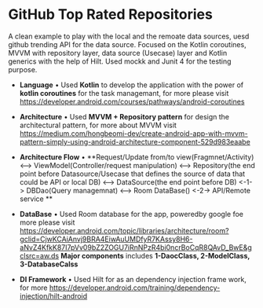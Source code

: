# GitHub Top Rated Repositories

A clean example to play with the local and the remoate data sources, uesd github trending API for the data source. Focused on the Kotlin coroutines, MVVM with repository layer, data source (Usecase) layer and Kotlin generics with the help of Hilt. Used mockk and Junit 4 for the testing purpose.


- **Language**
    • Used **Kotlin** to develop the application with the power of **kotlin coroutines** for the task managemant, for more please visit https://developer.android.com/courses/pathways/android-coroutines
    
 - **Architecture**
    • Used **MVVM + Repository pattern** for design the architectural pattern, for more about MVVM visit https://medium.com/hongbeomi-dev/create-android-app-with-mvvm-pattern-simply-using-android-architecture-component-529d983eaabe 
    
 - **Architecture Flow**
     • **Request/Update from/to view(Fragmnet/Activity) <--> ViewModel(Controller/request manipulation) <--> Repository(the end point before Datasource/Usecase that defines the source of data that could be API or local DB)  <-->  DataSource(the end point before DB) 
     <-1-> DBDao(Query managemnat) <--> Room DataBase() <-2-> API/Remote service **
    
 - **DataBase**
    • Used Room database for the app, poweredby google foe more please visit https://developer.android.com/topic/libraries/architecture/room?gclid=CjwKCAiAnvj9BRA4EiwAuUMDfyR7KAssy8H6-aNvZ4KfkK87I7pVv09bZ2ZOGU7iRnNPzR4bi0ncrBoCqR8QAvD_BwE&gclsrc=aw.ds **Major components** includes **1-DaocClass, 2-ModelClass, 3-DatabaseCalss**

- **DI Framework**
    • Used Hilt for as an dependency injection frame work, for more https://developer.android.com/training/dependency-injection/hilt-android
    
  
